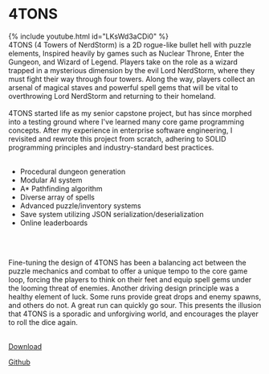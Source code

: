 <link rel="stylesheet" type="text/css" href="https://ryanyearsley.github.io/style.css">

# 4TONS

{% include youtube.html id="LKsWd3aCDi0" %}
<br>
4TONS (4 Towers of NerdStorm) is a 2D rogue-like bullet hell with puzzle elements, Inspired heavily by games such as Nuclear Throne, Enter the Gungeon, and Wizard of Legend. Players take on the role as a wizard trapped in a mysterious dimension by the evil Lord NerdStorm, where they must fight their way through four towers. Along the way, players collect an arsenal of magical staves and powerful spell gems that will be vital to overthrowing Lord NerdStorm and returning to their homeland.
<br>
<br>
4TONS started life as my senior capstone project, but has since morphed into a testing ground where I've learned many core game programming concepts. After my experience in enterprise software engineering, I revisited and rewrote this project from scratch, adhering to SOLID programming principles and industry-standard best practices.
<br>
<br>

- Procedural dungeon generation
- Modular AI system
- A* Pathfinding algorithm
- Diverse array of spells
- Advanced puzzle/inventory systems
- Save system utilizing JSON serialization/deserialization
- Online leaderboards
<br>
<br>

Fine-tuning the design of 4TONS has been a balancing act between the puzzle mechanics and combat to offer a unique tempo to the core game loop, forcing the players to think on their feet and equip spell gems under the looming threat of enemies. Another driving design principle was a healthy element of luck. Some runs provide great drops and enemy spawns, and others do not. A great run can quickly go sour. This presents the illusion that 4TONS is a sporadic and unforgiving world, and encourages the player to roll the dice again.

<br>
<a href="https://crooked-studio.itch.io/4tons">Download</a>

<a href="https://github.com/ryanyearsley/4TONS">Github</a>

